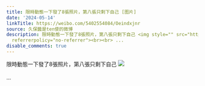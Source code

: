 ```yaml
---
title: 限時動態一下發了8張照片，第八張只剩下自己 [图片]
date: '2024-05-14'
linkTitle: https://weibo.com/5402554084/Oeindxjnr
source: 久保醬是ten使的微博
description: 限時動態一下發了8張照片，第八張只剩下自己 <img style="" src="https://tvax4.sinaimg.cn/large/005TCz76gy1hppg95o0ypj30o80hvt9n.jpg"
  referrerpolicy="no-referrer"><br><br> ...
disable_comments: true
---
```

限時動態一下發了8張照片，第八張只剩下自己 <img style="" src="https://tvax4.sinaimg.cn/large/005TCz76gy1hppg95o0ypj30o80hvt9n.jpg" referrerpolicy="no-referrer"><br><br> ...